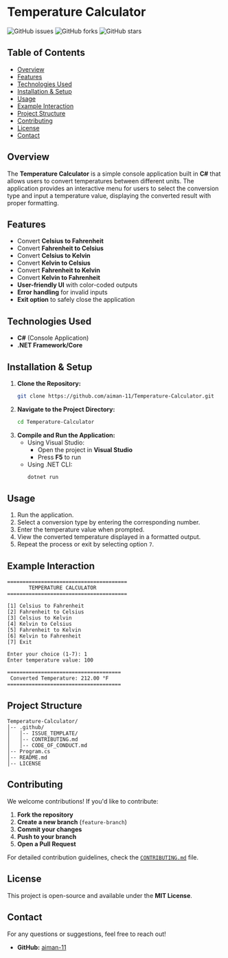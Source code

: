 # Temperature Calculator

![GitHub issues](https://img.shields.io/github/issues/aiman-11/Temperature-Calculator)
![GitHub forks](https://img.shields.io/github/forks/aiman-11/Temperature-Calculator?style=social)
![GitHub stars](https://img.shields.io/github/stars/aiman-11/Temperature-Calculator?style=social)

## Table of Contents
- [Overview](#overview)
- [Features](#features)
- [Technologies Used](#technologies-used)
- [Installation & Setup](#installation--setup)
- [Usage](#usage)
- [Example Interaction](#example-interaction)
- [Project Structure](#project-structure)
- [Contributing](#contributing)
- [License](#license)
- [Contact](#contact)

## Overview
The **Temperature Calculator** is a simple console application built in **C#** that allows users to convert temperatures between different units. The application provides an interactive menu for users to select the conversion type and input a temperature value, displaying the converted result with proper formatting.

## Features
- Convert **Celsius to Fahrenheit**
- Convert **Fahrenheit to Celsius**
- Convert **Celsius to Kelvin**
- Convert **Kelvin to Celsius**
- Convert **Fahrenheit to Kelvin**
- Convert **Kelvin to Fahrenheit**
- **User-friendly UI** with color-coded outputs
- **Error handling** for invalid inputs
- **Exit option** to safely close the application

## Technologies Used
- **C#** (Console Application)
- **.NET Framework/Core**

## Installation & Setup
1. **Clone the Repository:**
   ```sh
   git clone https://github.com/aiman-11/Temperature-Calculator.git
   ```
2. **Navigate to the Project Directory:**
   ```sh
   cd Temperature-Calculator
   ```
3. **Compile and Run the Application:**
   - Using Visual Studio:
     - Open the project in **Visual Studio**
     - Press **F5** to run
   - Using .NET CLI:
     ```sh
     dotnet run
     ```

## Usage
1. Run the application.
2. Select a conversion type by entering the corresponding number.
3. Enter the temperature value when prompted.
4. View the converted temperature displayed in a formatted output.
5. Repeat the process or exit by selecting option `7`.

## Example Interaction
```
=======================================
       TEMPERATURE CALCULATOR       
=======================================

[1] Celsius to Fahrenheit
[2] Fahrenheit to Celsius
[3] Celsius to Kelvin
[4] Kelvin to Celsius
[5] Fahrenheit to Kelvin
[6] Kelvin to Fahrenheit
[7] Exit

Enter your choice (1-7): 1
Enter temperature value: 100

=====================================
 Converted Temperature: 212.00 °F 
=====================================
```

## Project Structure
```
Temperature-Calculator/
│-- .github/
│   │-- ISSUE_TEMPLATE/
│   │-- CONTRIBUTING.md
│   │-- CODE_OF_CONDUCT.md
│-- Program.cs
│-- README.md
│-- LICENSE
```

## Contributing
We welcome contributions! If you'd like to contribute:
1. **Fork the repository**
2. **Create a new branch** (`feature-branch`)
3. **Commit your changes**
4. **Push to your branch**
5. **Open a Pull Request**

For detailed contribution guidelines, check the [`CONTRIBUTING.md`](.github/CONTRIBUTING.md) file.

## License
This project is open-source and available under the **MIT License**.

## Contact
For any questions or suggestions, feel free to reach out!
- **GitHub:** [aiman-11](https://github.com/aiman-11)


